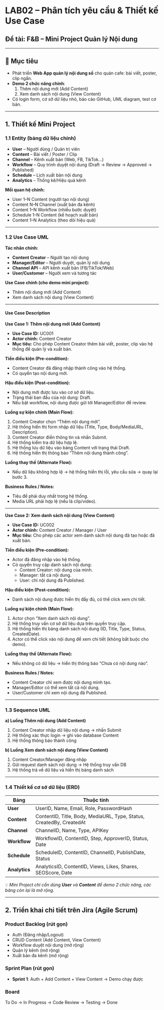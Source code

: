 # LAB02 – Phân tích yêu cầu & Thiết kế Use Case  
## Đề tài: F&B – Mini Project Quản lý Nội dung

---

## 🎯 Mục tiêu  
- Phát triển **Web App quản lý nội dung số** cho quán cafe: bài viết, poster, clip ngắn.  
- **Demo 2 chức năng chính**:  
  1. Thêm nội dung mới (Add Content)  
  2. Xem danh sách nội dung (View Content)  
- Có login form, cơ sở dữ liệu nhỏ, báo cáo GitHub, UML diagram, test cơ bản.  

---

## 1. Thiết kế Mini Project  

### 1.1 Entity (bảng dữ liệu chính)  
- **User** – Người dùng / Quản trị viên  
- **Content** – Bài viết / Poster / Clip  
- **Channel** – Kênh xuất bản (Web, FB, TikTok…)  
- **Workflow** – Quy trình duyệt nội dung (Draft → Review → Approved → Published)  
- **Schedule** – Lịch xuất bản nội dung  
- **Analytics** – Thống kê/Hiệu quả kênh  

**Mối quan hệ chính:**  
- User 1–N Content (người tạo nội dung)  
- Content N–N Channel (xuất bản đa kênh)  
- Content 1–N Workflow (nhiều bước duyệt)  
- Schedule 1–N Content (kế hoạch xuất bản)  
- Content 1–N Analytics (theo dõi hiệu quả)  

---

### 1.2 Use Case UML  

**Tác nhân chính:**  
- **Content Creator** – Người tạo nội dung  
- **Manager/Editor** – Người duyệt, quản lý nội dung  
- **Channel API** – API kênh xuất bản (FB/TikTok/Web)  
- **User/Customer** – Người xem và tương tác  

**Use Case chính (cho demo mini project):**  
- Thêm nội dung mới (Add Content)  
- Xem danh sách nội dung (View Content)  

---

#### Use Case Description  

**Use Case 1: Thêm nội dung mới (Add Content)**  
- **Use Case ID:** UC001  
- **Actor chính:** Content Creator  
- **Mục tiêu:** Cho phép Content Creator thêm bài viết, poster, clip vào hệ thống để quản lý và xuất bản.  

**Tiền điều kiện (Pre-condition):**  
- Content Creator đã đăng nhập thành công vào hệ thống.  
- Có quyền tạo nội dung mới.  

**Hậu điều kiện (Post-condition):**  
- Nội dung mới được lưu vào cơ sở dữ liệu.  
- Trạng thái ban đầu của nội dung: Draft.  
- Nếu bật workflow, nội dung được gửi tới Manager/Editor để review.  

**Luồng sự kiện chính (Main Flow):**  
1. Content Creator chọn “Thêm nội dung mới”.  
2. Hệ thống hiển thị form nhập dữ liệu (Title, Type, Body/MediaURL, Description).  
3. Content Creator điền thông tin và nhấn Submit.  
4. Hệ thống kiểm tra dữ liệu hợp lệ.  
5. Hệ thống lưu dữ liệu vào bảng Content với trạng thái Draft.  
6. Hệ thống hiển thị thông báo “Thêm nội dung thành công”.  

**Luồng thay thế (Alternate Flow):**  
- Nếu dữ liệu không hợp lệ → hệ thống hiển thị lỗi, yêu cầu sửa → quay lại bước 3.  

**Business Rules / Notes:**  
- Tiêu đề phải duy nhất trong hệ thống.  
- Media URL phải hợp lệ (nếu là clip/video).  

---

**Use Case 2: Xem danh sách nội dung (View Content)**  
- **Use Case ID:** UC002  
- **Actor chính:** Content Creator / Manager / User  
- **Mục tiêu:** Cho phép các actor xem danh sách nội dung đã tạo hoặc đã xuất bản.  

**Tiền điều kiện (Pre-condition):**  
- Actor đã đăng nhập vào hệ thống.  
- Có quyền truy cập danh sách nội dung:  
  - Content Creator: nội dung của mình.  
  - Manager: tất cả nội dung.  
  - User: chỉ nội dung đã Published.  

**Hậu điều kiện (Post-condition):**  
- Danh sách nội dung được hiển thị đầy đủ, có thể click xem chi tiết.  

**Luồng sự kiện chính (Main Flow):**  
1. Actor chọn “Xem danh sách nội dung”.  
2. Hệ thống truy vấn cơ sở dữ liệu dựa trên quyền truy cập.  
3. Hệ thống hiển thị bảng danh sách nội dung (ID, Title, Type, Status, CreatedDate).  
4. Actor có thể click vào nội dung để xem chi tiết (không bắt buộc cho demo).  

**Luồng thay thế (Alternate Flow):**  
- Nếu không có dữ liệu → hiển thị thông báo “Chưa có nội dung nào”.  

**Business Rules / Notes:**  
- Content Creator chỉ xem được nội dung mình tạo.  
- Manager/Editor có thể xem tất cả nội dung.  
- User/Customer chỉ xem nội dung đã Published.  

---

### 1.3 Sequence UML  

**a) Luồng Thêm nội dung (Add Content)**  
1. Content Creator nhập dữ liệu nội dung → nhấn Submit  
2. Hệ thống xác thực login → ghi vào database Content  
3. Hệ thống thông báo thành công  

**b) Luồng Xem danh sách nội dung (View Content)**  
1. Content Creator/Manager đăng nhập  
2. Gửi request danh sách nội dung → Hệ thống truy vấn DB  
3. Hệ thống trả về dữ liệu và hiển thị bảng danh sách  

---

### 1.4 Thiết kế cơ sở dữ liệu (ERD)  

| Bảng      | Thuộc tính |
|-----------|------------|
| **User** | UserID, Name, Email, Role, PasswordHash |
| **Content** | ContentID, Title, Body, MediaURL, Type, Status, CreatedBy, CreatedAt |
| **Channel** | ChannelID, Name, Type, APIKey |
| **Workflow** | WorkflowID, ContentID, Step, ApproverID, Status, Date |
| **Schedule** | ScheduleID, ContentID, ChannelID, PublishDate, Status |
| **Analytics** | AnalyticsID, ContentID, Views, Likes, Shares, SEOScore, Date |

💡 *Mini Project chỉ cần dùng **User** và **Content** để demo 2 chức năng, các bảng còn lại là mở rộng.*  

---

## 2. Triển khai chi tiết trên Jira (Agile Scrum)  

### Product Backlog (rút gọn)  
- Auth (Đăng nhập/Logout)  
- CRUD Content (Add Content, View Content)  
- Workflow duyệt nội dung (mở rộng)  
- Quản lý kênh (mở rộng)  
- Xuất bản đa kênh (mở rộng)  

### Sprint Plan (rút gọn)  
- **Sprint 1**: Auth + Add Content + View Content → Demo chạy được  

### Board  
To Do → In Progress → Code Review → Testing → Done  

